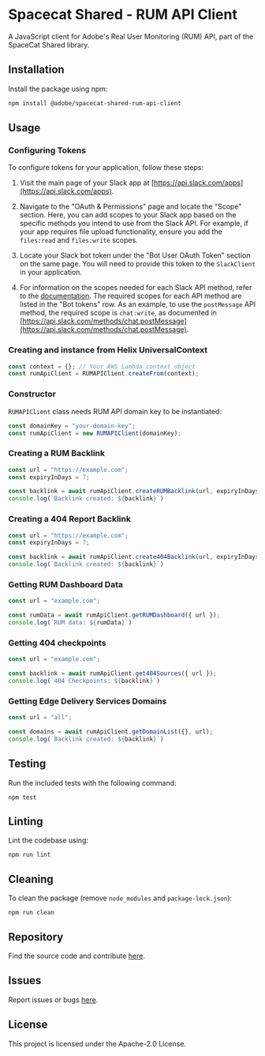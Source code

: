 # Spacecat Shared - RUM API Client

A JavaScript client for Adobe's Real User Monitoring (RUM) API, part of the SpaceCat Shared library.

## Installation

Install the package using npm:

```bash
npm install @adobe/spacecat-shared-rum-api-client
```

## Usage

### Configuring Tokens

To configure tokens for your application, follow these steps:

1. Visit the main page of your Slack app at [https://api.slack.com/apps](https://api.slack.com/apps).

2. Navigate to the "OAuth & Permissions" page and locate the "Scope" section. Here, you can add scopes to your Slack app based on the specific methods you intend to use from the Slack API. For example, if your app requires file upload functionality, ensure you add the `files:read` and `files:write` scopes.

3. Locate your Slack bot token under the "Bot User OAuth Token" section on the same page. You will need to provide this token to the `SlackClient` in your application.

4. For information on the scopes needed for each Slack API method, refer to the [documentation](https://api.slack.com/methods). The required scopes for each API method are listed in the "Bot tokens" row. As an example, to use the `postMessage` API method, the required scope is `chat:write`, as documented in [https://api.slack.com/methods/chat.postMessage](https://api.slack.com/methods/chat.postMessage).

### Creating and instance from Helix UniversalContext

```js
const context = {}; // Your AWS Lambda context object
const rumApiClient = RUMAPIClient.createFrom(context);

```

### Constructor

`RUMAPIClient` class needs RUM API domain key to be instantiated:

```js
const domainKey = "your-domain-key";
const rumApiClient = new RUMAPIClient(domainKey);
```

### Creating a RUM Backlink

```js
const url = "https://example.com";
const expiryInDays = 7;

const backlink = await rumApiClient.createRUMBacklink(url, expiryInDays);
console.log(`Backlink created: ${backlink}`)
```

### Creating a 404 Report Backlink

```js
const url = "https://example.com";
const expiryInDays = 7;

const backlink = await rumApiClient.create404Backlink(url, expiryInDays);
console.log(`Backlink created: ${backlink}`)
```

### Getting RUM Dashboard Data

```js
const url = "example.com";

const rumData = await rumApiClient.getRUMDashboard({ url });
console.log(`RUM data: ${rumData}`)
```

### Getting 404 checkpoints

```js
const url = "example.com";

const backlink = await rumApiClient.get404Sources({ url });
console.log(`404 Checkpoints: ${backlink}`)
```

### Getting Edge Delivery Services Domains

```js
const url = "all";

const domains = await rumApiClient.getDomainList({}, url);
console.log(`Backlink created: ${backlink}`)
```

## Testing
Run the included tests with the following command:
```
npm test
```

## Linting
Lint the codebase using:
```
npm run lint
```

## Cleaning
To clean the package (remove `node_modules` and `package-lock.json`):
```
npm run clean
```

## Repository
Find the source code and contribute [here](https://github.com/adobe/spacecat-shared.git).

## Issues
Report issues or bugs [here](https://github.com/adobe/spacecat-shared/issues).

## License
This project is licensed under the Apache-2.0 License.
